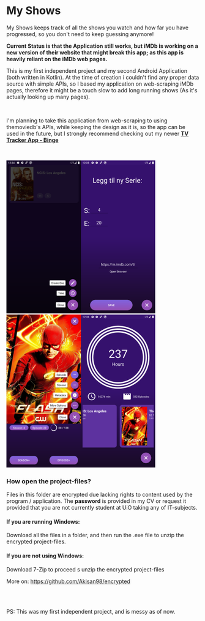 # My Shows

My Shows keeps track of all the shows you watch and how far you have progressed, so you don't need to keep guessing anymore!

**Current Status is that the Application still works, but iMDb is working on a new version of their website that might break this app; as this app is heavily reliant on the iMDb web pages.**

This is my first independent project and my second Android Application (both written in Kotlin). At the time of creation i couldn't find any proper data source with simple APIs, so I based my application on web-scraping iMDb pages, therefore it might be a touch slow to add long running shows (As it's actually looking up many pages).

<br>

I'm planning to take this application from web-scraping to using themoviedb's APIs, while keeping the design as it is, so the app can be used in the future, but I strongly recommend checking out my newer [**TV Tracker App - Binge**](https://github.com/Akisan98/Akisan98/releases)

<br>

<img src="photos\Screenshot_1608381290.png" height="400" /><img src="photos\Screenshot_1608381326.png" height="400" /><img src="photos\Screenshot_1608381350.png" height="400" /><img src="photos\Screenshot_1608381366.png" height="400" />

### How open the project-files?

Files in this folder are encrypted due lacking rights to content used by the program / application. The **password** is provided in my CV or request it provided that you are not currently student at UiO taking any of IT-subjects. 

#### If you are running Windows:

Download all the files in a folder, and then run the .exe file to unzip the encrypted project-files.

#### If you are not using Windows:

Download 7-Zip to proceed s unzip the encrypted project-files

More on: https://github.com/Akisan98/encrypted

<br>

<br>

PS: This was my first independent project, and is messy as of now. 

